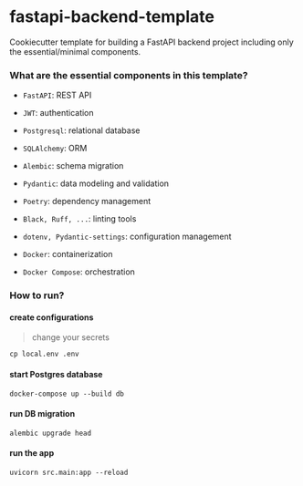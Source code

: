 # fastapi-backend-template
Cookiecutter template for building a FastAPI backend project including only the essential/minimal components.


### What are the essential components in this template?

- `FastAPI`: REST API

- `JWT`: authentication
- `Postgresql`: relational database
- `SQLAlchemy`: ORM
- `Alembic`: schema migration
- `Pydantic`: data modeling and validation
- `Poetry`: dependency management
- `Black, Ruff, ...`: linting tools
- `dotenv, Pydantic-settings`: configuration management
- `Docker`: containerization
- `Docker Compose`: orchestration

### How to run?

#### create configurations

> change your secrets
```shell
cp local.env .env
```

#### start Postgres database
```shell
docker-compose up --build db
```

#### run DB migration
```shell
alembic upgrade head
```


#### run the app
```shell
uvicorn src.main:app --reload
```

